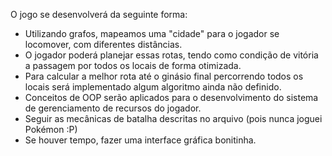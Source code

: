 O jogo se desenvolverá da seguinte forma:
- Utilizando grafos, mapeamos uma "cidade" para o jogador se locomover, com diferentes distâncias.
- O jogador poderá planejar essas rotas, tendo como condição de vitória a passagem por todos os locais de forma otimizada.
- Para calcular a melhor rota até o ginásio final percorrendo todos os locais será implementado algum algoritmo ainda não definido.
- Conceitos de OOP serão aplicados para o desenvolvimento do sistema de gerenciamento de recursos do jogador.
- Seguir as mecânicas de batalha descritas no arquivo (pois nunca joguei Pokémon :P)
- Se houver tempo, fazer uma interface gráfica bonitinha.